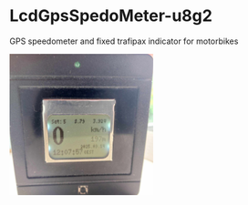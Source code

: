 # LcdGpsSpedoMeter-u8g2
GPS speedometer and fixed trafipax indicator for motorbikes

<img src="NanoGPS-atmega328p.jpg" width="50%">
